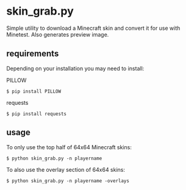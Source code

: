 # skin_grab.py

Simple utility to download a Minecraft skin and convert it for use with Minetest.
Also generates preview image.

## requirements
Depending on your installation you may need to install:

PILLOW

`$ pip install PILLOW`

requests

`$ pip install requests`

## usage

To only use the top half of 64x64 Minecraft skins:

`$ python skin_grab.py -n playername`

To also use the overlay section of 64x64 skins:

`$ python skin_grab.py -n playername -overlays`
